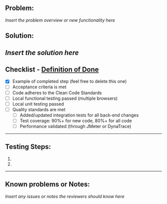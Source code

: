 ## Problem:
*Insert the problem overview or new functionality here*
## Solution:
*Insert the solution here*
---
## Checklist - [Definition of Done](https://jbhunt.visualstudio.com/EngAndTech/_wiki/wikis/Applications.wiki/7655/Definition-of-Done)
- [x] Example of completed step (feel free to delete this one) 
- [ ] Acceptance criteria is met
- [ ] Code adheres to the Clean Code Standards
- [ ] Local functional testing passed (multiple browsers)
- [ ] Local unit testing passed
- [ ] Quality standards are met
    - [ ] Added/updated integration tests for all back-end changes
    - [ ] Test coverage: 90%+ for new code, 80%+ for all code
    - [ ] Performance validated (through JMeter or DynaTrace)
---
## Testing Steps:
1.
2.
---
## Known problems or Notes:
*Insert any issues or notes the reviewers should know here*
